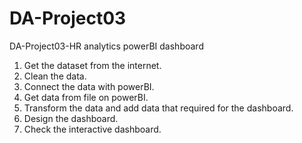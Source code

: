 # DA-Project03
DA-Project03-HR analytics powerBI dashboard 

1. Get the dataset from the internet.
2. Clean the data.
3. Connect the data with powerBI.
4. Get data from file on powerBI.
5. Transform the data and add data that required for the dashboard.
6. Design the dashboard.
7. Check the interactive dashboard.
